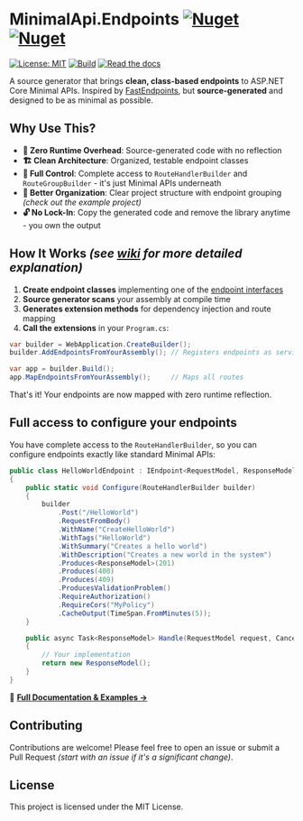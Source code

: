 ﻿# MinimalApi.Endpoints [![Nuget](https://img.shields.io/nuget/v/IeuanWalker.MinimalApi.Endpoints)](https://www.nuget.org/packages/IeuanWalker.MinimalApi.Endpoints) [![Nuget](https://img.shields.io/nuget/dt/IeuanWalker.MinimalApi.Endpoints)](https://www.nuget.org/packages/IeuanWalker.MinimalApi.Endpoints) 

[![License: MIT](https://img.shields.io/badge/License-MIT-green.svg)](https://opensource.org/licenses/MIT)
[![Build](https://github.com/IeuanWalker/MinimalApi.Endpoints/actions/workflows/build.yml/badge.svg)](https://github.com/IeuanWalker/MinimalApi.Endpoints/actions/workflows/build.yml)
[![Read the docs](https://img.shields.io/badge/wiki-read%20the%20docs-blue)](https://github.com/IeuanWalker/MinimalApi.Endpoints/wiki)

A source generator that brings **clean, class-based endpoints** to ASP.NET Core Minimal APIs. Inspired by [FastEndpoints](https://github.com/FastEndpoints/FastEndpoints), but **source-generated** and designed to be as minimal as possible.

## Why Use This?
- **🚀 Zero Runtime Overhead**: Source-generated code with no reflection
- **🏗️ Clean Architecture**: Organized, testable endpoint classes  
- **🔧 Full Control**: Complete access to `RouteHandlerBuilder` and `RouteGroupBuilder` - it's just Minimal APIs underneath
- **📁 Better Organization**: Clear project structure with endpoint grouping _(check out the example project)_
- **🔓 No Lock-In**: Copy the generated code and remove the library anytime - you own the output

## How It Works _(see [wiki](https://github.com/IeuanWalker/MinimalApi.Endpoints/wiki/How-does-it-work%3F) for more detailed explanation)_
1. **Create endpoint classes** implementing one of the [endpoint interfaces](https://github.com/IeuanWalker/MinimalApi.Endpoints/wiki/Endpoints)
2. **Source generator scans** your assembly at compile time
3. **Generates extension methods** for dependency injection and route mapping
4. **Call the extensions** in your `Program.cs`:

```csharp
var builder = WebApplication.CreateBuilder();
builder.AddEndpointsFromYourAssembly(); // Registers endpoints as services

var app = builder.Build();
app.MapEndpointsFromYourAssembly();     // Maps all routes
```

That's it! Your endpoints are now mapped with zero runtime reflection.

## Full access to configure your endpoints
You have complete access to the `RouteHandlerBuilder`, so you can configure endpoints exactly like standard Minimal APIs:

```csharp
public class HelloWorldEndpoint : IEndpoint<RequestModel, ResponseModel>
{
    public static void Configure(RouteHandlerBuilder builder)
    {
        builder
            .Post("/HelloWorld")
            .RequestFromBody()
            .WithName("CreateHelloWorld")
            .WithTags("HelloWorld")
            .WithSummary("Creates a hello world")
            .WithDescription("Creates a new world in the system")
            .Produces<ResponseModel>(201)
            .Produces(400)
            .Produces(409)
            .ProducesValidationProblem()
            .RequireAuthorization()
            .RequireCors("MyPolicy")
            .CacheOutput(TimeSpan.FromMinutes(5));
    }

    public async Task<ResponseModel> Handle(RequestModel request, CancellationToken ct)
    {
        // Your implementation
        return new ResponseModel();
    }
}
```



📖 **[Full Documentation & Examples →](https://github.com/IeuanWalker/MinimalApi.Endpoints/wiki)**


## Contributing
Contributions are welcome! Please feel free to open an issue or submit a Pull Request _(start with an issue if it's a significant change)_.

## License
This project is licensed under the MIT License.
